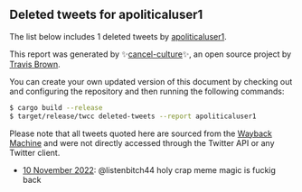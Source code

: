 ## Deleted tweets for apoliticaluser1

The list below includes 1 deleted tweets by
[apoliticaluser1](https://twitter.com/apoliticaluser1).



This report was generated by ✨[cancel-culture](https://github.com/travisbrown/cancel-culture)✨,
an open source project by [Travis Brown](https://twitter.com/travisbrown).

You can create your own updated version of this document by checking out and configuring the
repository and then running the following commands:

```bash
$ cargo build --release
$ target/release/twcc deleted-tweets --report apoliticaluser1
```

Please note that all tweets quoted here are sourced from the
[Wayback Machine](https://web.archive.org) and were not directly accessed through the Twitter API or
any Twitter client.

* [10 November 2022](https://web.archive.org/web/20221110222645/https://twitter.com/apoliticaluser1/status/1590833367238717440): @listenbitch44 holy crap meme magic is fuckig back <!--1590833367238717440-->
